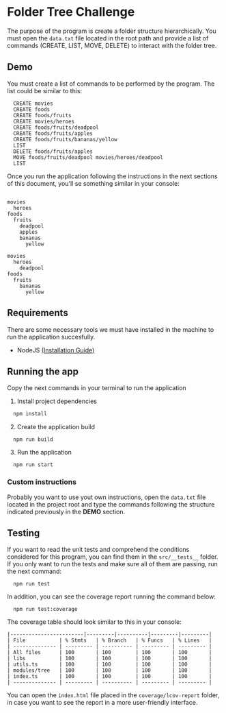 # Folder Tree Challenge

The purpose of the program is create a folder structure hierarchically. You must open the `data.txt` file located in the root path and provide a list of commands (CREATE, LIST, MOVE, DELETE) to interact with the folder tree.

## Demo

You must create a list of commands to be performed by the program. The list could be similar to this:

```
  CREATE movies
  CREATE foods
  CREATE foods/fruits
  CREATE movies/heroes
  CREATE foods/fruits/deadpool
  CREATE foods/fruits/apples
  CREATE foods/fruits/bananas/yellow
  LIST
  DELETE foods/fruits/apples
  MOVE foods/fruits/deadpool movies/heroes/deadpool
  LIST
```

Once you run the application following the instructions in the next sections of this document, you'll se something similar in your console:

```

movies
  heroes
foods
  fruits
    deadpool
    apples
    bananas
      yellow

movies
  heroes
    deadpool
foods
  fruits
    bananas
      yellow
```

## Requirements

There are some necessary tools we must have installed in the machine to run the application succesfully.

- NodeJS [(Installation Guide)](https://nodejs.org/en)

## Running the app

Copy the next commands in your terminal to run the application

1. Install project dependencies

```js
  npm install
```

2. Create the application build

```
  npm run build
```

3. Run the application

```
  npm run start
```

### Custom instructions

Probably you want to use yout own instructions, open the `data.txt` file located in the project root and type the commands following the structure indicated previously in the **DEMO** section.

## Testing

If you want to read the unit tests and comprehend the conditions considered for this program, you can find them in the `src/__tests__` folder. If you only want to run the tests and make sure all of them are passing, run the next command:

```
  npm run test
```

In addition, you can see the coverage report running the command below:

```
  npm run test:coverage
```

The coverage table should look similar to this in your console:

```
|------------------------|---------|----------|---------|---------|
| File           | % Stmts   | % Branch   | % Funcs   | % Lines   |
| -------------- | --------- | ---------- | --------- | --------- |
| All files      | 100       | 100        | 100       | 100       |
| libs           | 100       | 100        | 100       | 100       |
| utils.ts       | 100       | 100        | 100       | 100       |
| modules/tree   | 100       | 100        | 100       | 100       |
| index.ts       | 100       | 100        | 100       | 100       |
| -------------- | --------- | ---------- | --------- | --------- |
```

You can open the `index.html` file placed in the `coverage/lcov-report` folder, in case you want to see the report in a more user-friendly interface.
